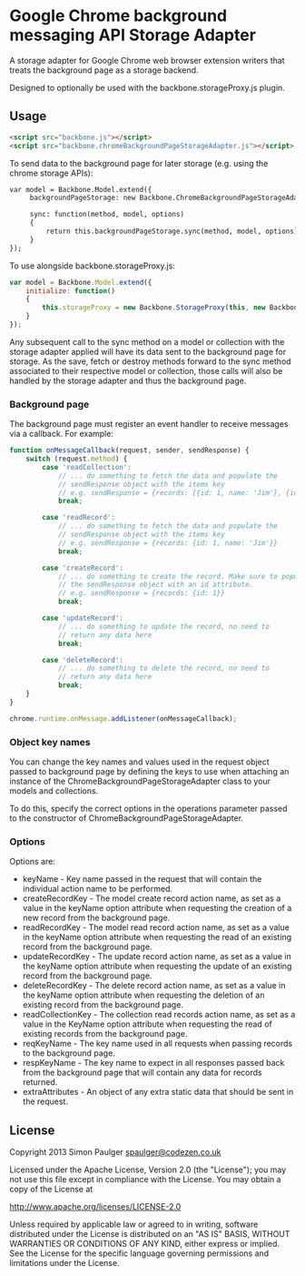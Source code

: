 # Google Chrome background messaging API Storage Adapter

A storage adapter for Google Chrome web browser extension writers that treats the
background page as a storage backend.

Designed to optionally be used with the backbone.storageProxy.js plugin.

## Usage
```html
<script src="backbone.js"></script>
<script src="backbone.chromeBackgroundPageStorageAdapter.js"></script>
```

To send data to the background page for later storage (e.g. using the chrome storage APIs):
```html
var model = Backbone.Model.extend({
     backgroundPageStorage: new Backbone.ChromeBackgroundPageStorageAdapter(),

     sync: function(method, model, options)
     {
         return this.backgroundPageStorage.sync(method, model, options);
     }
});
```

To use alongside backbone.storageProxy.js:
```javascript
var model = Backbone.Model.extend({
    initialize: function()
    {
        this.storageProxy = new Backbone.StorageProxy(this, new Backbone.ChromeBackgroundPageStorageAdapter();
    }
});
```

Any subsequent call to the sync method on a model or collection with the storage adapter applied will
have its data sent to the background page for storage. As the save, fetch or destroy methods forward
to the sync method associated to their respective model or collection, those calls will also be handled
by the storage adapter and thus the background page.

### Background page

The background page must register an event handler to receive messages via a callback. For example:

```javascript
function onMessageCallback(request, sender, sendResponse) {
    switch (request.method) {
        case 'readCollection':
            // ... do something to fetch the data and populate the
            // sendResponse object with the items key
            // e.g. sendResponse = {records: [{id: 1, name: 'Jim'}, {id: 2, name: 'Bob'}]}
            break;

        case 'readRecord':
            // ... do something to fetch the data and populate the
            // sendResponse object with the items key
            // e.g. sendResponse = {records: {id: 1, name: 'Jim'}}
            break;

        case 'createRecord':
            // ... do something to create the record. Make sure to populate
            // the sendResponse object with an id attribute.
            // e.g. sendResponse = {records: {id: 1}}
            break;

        case 'updateRecord':
            // ... do something to update the record, no need to
            // return any data here
            break;

        case 'deleteRecord':
            // ... do something to delete the record, no need to
            // return any data here
            break;
    }
}

chrome.runtime.onMessage.addListener(onMessageCallback);
```

### Object key names

You can change the key names and values used in the request object passed to background page by defining the
keys to use when attaching an instance of the ChromeBackgroundPageStorageAdapter class to your models and
collections.

To do this, specify the correct options in the operations parameter passed to the constructor of
ChromeBackgroundPageStorageAdapter.

### Options

Options are:

* keyName - Key name passed in the request that will contain the individual action name to be performed.
* createRecordKey - The model create record action name, as set as a value in the keyName option attribute when requesting the creation of a new record from the background page.
* readRecordKey - The model read record action name, as set as a value in the keyName option attribute when requesting the read of an existing record from the background page.
* updateRecordKey - The update record action name, as set as a value in the keyName option attribute when requesting the update of an existing record from the background page.
* deleteRecordKey - The delete record action name, as set as a value in the keyName option attribute when requesting the deletion of an existing record from the background page.
* readCollectionKey - The collection read records action name, as set as a value in the KeyName option attribute when requesting the read of existing records from the background page.
* reqKeyName - The key name used in all requests when passing records to the background page.
* respKeyName - The key name to expect in all responses passed back from the background page that will contain any data for records returned.
* extraAttributes - An object of any extra static data that should be sent in the request.

## License

Copyright 2013 Simon Paulger <spaulger@codezen.co.uk>

Licensed under the Apache License, Version 2.0 (the "License");
you may not use this file except in compliance with the License.
You may obtain a copy of the License at

http://www.apache.org/licenses/LICENSE-2.0

Unless required by applicable law or agreed to in writing, software
distributed under the License is distributed on an "AS IS" BASIS,
WITHOUT WARRANTIES OR CONDITIONS OF ANY KIND, either express or implied.
See the License for the specific language governing permissions and
limitations under the License.
